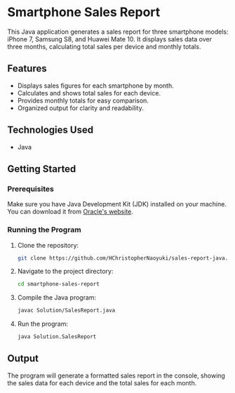 # Smartphone Sales Report

This Java application generates a sales report for three smartphone models: iPhone 7, Samsung S8, and Huawei Mate 10. It displays sales data over three months, calculating total sales per device and monthly totals.

## Features

- Displays sales figures for each smartphone by month.
- Calculates and shows total sales for each device.
- Provides monthly totals for easy comparison.
- Organized output for clarity and readability.

## Technologies Used

- Java

## Getting Started

### Prerequisites

Make sure you have Java Development Kit (JDK) installed on your machine. You can download it from [Oracle's website](https://www.oracle.com/java/technologies/javase-jdk11-downloads.html).

### Running the Program

1. Clone the repository:
   ```bash
   git clone https://github.com/HChristopherNaoyuki/sales-report-java.git
   ```

2. Navigate to the project directory:
   ```bash
   cd smartphone-sales-report
   ```

3. Compile the Java program:
   ```bash
   javac Solution/SalesReport.java
   ```

4. Run the program:
   ```bash
   java Solution.SalesReport
   ```

## Output

The program will generate a formatted sales report in the console, showing the sales data for each device and the total sales for each month.
